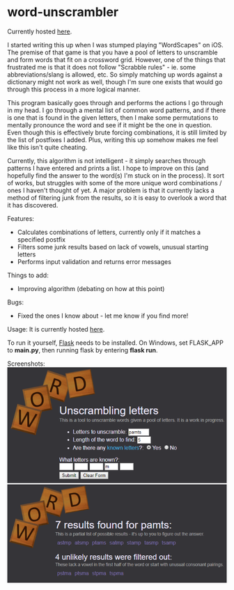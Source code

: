 # word-unscrambler

Currently hosted <a href="http://sheyin.pythonanywhere.com/">here</a>.

I started writing this up when I was stumped playing "WordScapes" on iOS.  The premise of that game is that you have a pool of letters to unscramble and form words that fit on a crossword grid.  However, one of the things that frustrated me is that it does not follow "Scrabble rules" - ie. some abbreviations/slang is allowed, etc.  So simply matching up words against a dictionary might not work as well, though I'm sure one exists that would go through this process in a more logical manner.

This program basically goes through and performs the actions I go through in my head.  I go through a mental list of common word patterns, and if there is one that is found in the given letters, then I make some permutations to mentally pronounce the word and see if it might be the one in question.  Even though this is effectively brute forcing combinations, it is still limited by the list of postfixes I added.  Plus, writing this up somehow makes me feel like this isn't quite cheating.

Currently, this algorithm is not intelligent - it simply searches through patterns I have entered and prints a list.  I hope to improve on this (and hopefully find the answer to the word(s) I'm stuck on in the process).  It sort of works, but struggles with some of the more unique word combinations / ones I haven't thought of yet.  A major problem is that it currently lacks a method of filtering junk from the results, so it is easy to overlook a word that it has discovered.

Features:
- Calculates combinations of letters, currently only if it matches a specified postfix
- Filters some junk results based on lack of vowels, unusual starting letters
- Performs input validation and returns error messages

Things to add:
- Improving algorithm (debating on how at this point)

Bugs:
- Fixed the ones I know about - let me know if you find more!

Usage:
It is currently hosted <a href="http://sheyin.pythonanywhere.com/">here</a>.

To run it yourself, <a href="http://flask.pocoo.org/">Flask</a> needs to be installed.  On Windows, set FLASK_APP to <b>main.py</b>, then running flask by entering <b>flask run</b>.

Screenshots:  
<img src="screenshots/screenshot1.png" alt="Entering info about the word">  
<img src="screenshots/screenshot2.png" alt="Results found by the program">  
